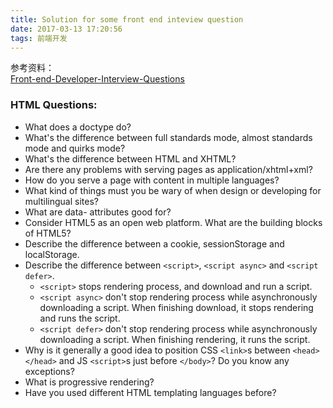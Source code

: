 ```yaml
---
title: Solution for some front end inteview question
date: 2017-03-13 17:20:56
tags: 前端开发
---
```

参考资料：  
[Front-end-Developer-Interview-Questions](https://github.com/h5bp/Front-end-Developer-Interview-Questions#html-questions)

### HTML Questions:
- What does a doctype do?
- What's the difference between full standards mode, almost standards mode and quirks mode?
- What's the difference between HTML and XHTML?
- Are there any problems with serving pages as application/xhtml+xml?
- How do you serve a page with content in multiple languages?
- What kind of things must you be wary of when design or developing for multilingual sites?
- What are data- attributes good for?
- Consider HTML5 as an open web platform. What are the building blocks of HTML5?
- Describe the difference between a cookie, sessionStorage and localStorage.
- Describe the difference between `<script>`, `<script async>` and `<script defer>`.
	- `<script>` stops rendering process, and download and run a script.
	- `<script async>` don't stop rendering process while asynchronously downloading a script. When finishing download, it stops rendering and runs the script.
	- `<script defer>` don't stop rendering process while asynchronously downloading a script. When finishing rendering, it runs the script.
- Why is it generally a good idea to position CSS `<link>`s between `<head></head>` and JS `<script>`s just before `</body>`? Do you know any exceptions?
- What is progressive rendering?
- Have you used different HTML templating languages before?